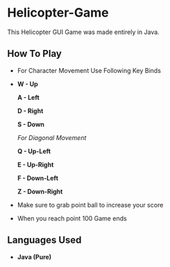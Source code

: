 # Helicopter-Game
This Helicopter GUI Game was made entirely in Java.

## How To Play

* For Character Movement Use Following Key Binds
* 
  **W - Up**
  
  **A - Left**
  
  **D - Right**
  
  **S - Down**
  
  
  *For Diagonal Movement*
  
  
  **Q - Up-Left**
  
  **E - Up-Right**
  
  **F - Down-Left**
  
  **Z - Down-Right**
  
  
* Make sure to grab point ball to increase your score
* When you reach point 100 Game ends

## Languages Used

* **Java (Pure)**
